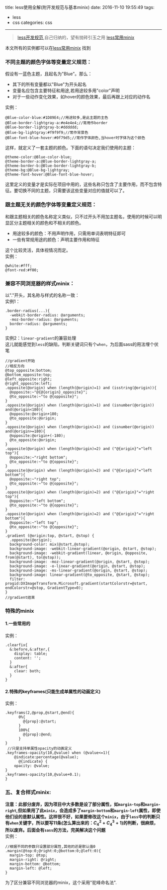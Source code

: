 title: less使用全解(附开发规范与基本minix)
date: 2016-11-10 19:55:49
tags:
- less
- css
categories: css
---
>[less开发规范](https://gist.github.com/jintangWang/99a91017011eafbdf6c5893c7cd99d8b),自己归纳的，望有抛砖引玉之用
>[less常用minix](https://gist.github.com/jintangWang/7633204455a2b992f08252f82fac1d58) 

本文所有的实例都可以在[less常用minix](https://gist.github.com/jintangWang/7633204455a2b992f08252f82fac1d58) 找到  
### 不同主题的颜色字体等变量定义规范：
假设有一蓝色主题，且起名为"Blue"。那么：   

- 其下的所有变量都以"Blue"为开头起名
- 变量名应包含主要特征和用途,若用途较多用"color"声明
- 对于一些动作变化效果，如hover的颜色效果，最后再跟上对应的动作名  

实例：
``` less
@Blue-color-blue:#1D89E4;//用途较多,是此主题的主色
@Blue-border-lightgray-a:#e4e4e4;//常用作border
@Blue-border-lightgray-b:#dddddd;
@Blue-bg-lightgray:#f9f9f9;//常作背景色
@Blue-font-blue-hover:#0f79d5;//常作字体颜色,当hover时字体为这个颜色
```
这样，就定义了一套主题的颜色。下面的语句决定我们使用的主题：
``` less
@theme-color:@Blue-color-blue;
@theme-border-a:@Blue-border-lightgray-a;
@theme-border-b:@Blue-border-lightgray-b;
@theme-bg:@Blue-bg-lightgray;
@theme-font-hover:@Blue-font-blue-hover;
```
这里定义的变量才是实际在项目中用的，这些名称只包含了主要作用，而不包含特征。要切换不同的主题，只需要该这些变量对应的值就可以了。

### 跟主题无关的颜色字体等变量定义规范：
和跟主题相关的颜色名称定义类似，只不过开头不用加主题名，使用的时候可以明显区分主题相关的颜色和不相关的颜色。  

- 用途较多的颜色：不用声明作用，只需用单词表明特征即可
- 一些有常规用途的颜色：声明主要作用和特征  

这个比较灵活，具体视情况而定。  
实例：
``` less
@white:#fff;
@font-red:#f00;
```

### 兼容不同浏览器的样式minix：
以"."开头，其名称与样式的名称一致：  
实例1：
``` less
.border-radius(...){
  -webkit-border-radius: @arguments;
  -moz-border-radius: @arguments;
  border-radius: @arguments;
}
```
实例2：`linear-gradient`的兼容处理  
这儿就能感觉到`less`的缺陷，判断关键词只有个`when`，为后面sass的用法埋个伏笔
``` less
//gradient开始
//相反方向
@top_opposite:bottom;
@bottom_opposite:top;
@left_opposite:right;
@right_opposite:left;
.opposite(@origin) when (length(@origin)=1) and (isstring(@origin)){
  @opposite:~"@{@{origin}_opposite}";
  @to_opposite:~"to @{opposite}";
}
.opposite(@origin) when (length(@origin)=1) and (isnumber(@origin)) and(@origin<180){
  @opposite:@origin+180;
  @to_opposite:@origin;
}
.opposite(@origin) when (length(@origin)=1) and (isnumber(@origin)) and(@origin>=180){
  @opposite:@origin+(-180);
  @to_opposite:@origin;
}
.opposite(@origin) when (length(@origin)=2) and ("@{origin}"="left top"){
  @opposite:~"right bottom";
  @to_opposite:~"to @{opposite}";
}
.opposite(@origin) when (length(@origin)=2) and ("@{origin}"="left bottom"){
  @opposite:~"right top";
  @to_opposite:~"to @{opposite}";
}
.opposite(@origin) when (length(@origin)=2) and ("@{origin}"="right top"){
  @opposite:~"left bottom";
  @to_opposite:~"to @{opposite}";
}
.opposite(@origin) when (length(@origin)=2) and ("@{origin}"="right bottom"){
  @opposite:~"left top";
  @to_opposite:~"to @{opposite}";
}
.gradient (@origin:top, @start, @stop) {
  .opposite(@origin);
  background-color: mix(@start,@stop);
  background-image: -webkit-linear-gradient(@origin, @start, @stop);
  background-image: -webkit-gradient(linear, @origin, @opposite, from(@start), to(@stop));
  background-image: -moz-linear-gradient(@origin, @start, @stop);
  background-image: -o-linear-gradient(@origin, @start, @stop);
  background-image: -ms-linear-gradient(@origin, @start, @stop);
  background-image: linear-gradient(@to_opposite, @start, @stop);
  filter: progid:DXImageTransform.Microsoft.gradient(startColorstr=@start, endColorstr=@stop, GradientType=0);
}
//gradient结束
```
<!-- more -->
### 特殊的minix
#### 1.一些常用的
实例： 
``` less
.clearfix{
  &:before,&:after,{
    display: table;
    content: '';
  }
  &:after{
    clear: both;
  }
}
```
#### 2.特殊的keyframes(只能生成单属性的动画定义)
实例： 
``` less
.keyframs(2,@prop,@start,@end){
      0%{
        @{prop}:@start;
      }
      100%{
        @{prop}:@end;
      }
}
 //只是支持单属性opacity的动画定义
.keyframes-opacity(10,@value) when (@value<=1){
    @indicate:percentage(@value);
      @{indicate} {
    opacity: @value;
}
.keyframes-opacity(10,@value+0.1);
}
```
### 五、复合样式minix:
**注意：此部分废弃，因为项目中大多数是设了部分属性，如`margin-top`和`margin-right`,但如果用了此`minix`，会造成多了`margin-bottom`和`margin-left`属性，即使他们设的是默认属性。这样很不好，如果要修改这个`minix`，由于`less`中的判断只有`when`关键字，所以要写11条(怎么算出来的：$C_4^2+C_4^3+1$)的判断，很麻烦，所以废弃。后面会有`sass`的方法，完美解决这个问题**  
实例：
``` less
//根据不同的参数只设置部分属性,其他的还是默认值0
.margin(@top:0;@right:0;@bottom:0;@left:0){
  margin-top: @top;
  margin-right: @right;
  margin-bottom: @bottom;
  margin-left: @left;
}
```
为了区分兼容不同浏览器的minix，这个采用"驼峰命名法".



